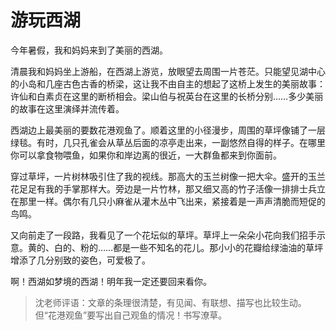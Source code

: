 # 游玩西湖 #

今年暑假，我和妈妈来到了美丽的西湖。

清晨我和妈妈坐上游船，在西湖上游览，放眼望去周围一片苍茫。只能望见湖中心的小岛和几座古色古香的桥梁，这让我不由自主的想起了这桥上发生的美丽故事：许仙和白素贞在这里的断桥相会。梁山伯与祝英台在这里的长桥分别……多少美丽的故事在这里演绎并流传着。
   
西湖边上最美丽的要数花港观鱼了。顺着这里的小径漫步，周围的草坪像铺了一层绿毯。有时，几只孔雀会从草丛后面的凉亭走出来，一副悠然自得的样子。在哪里你可以拿食物喂鱼，如果你和岸边离的很近，一大群鱼都来到你面前。
   
穿过草坪，一片树林吸引住了我的视线。那高大的玉兰树像一把大伞。盛开的玉兰花足足有我的手掌那样大。旁边是一片竹林，那又细又高的竹子活像一排排士兵立在那里一样。偶尔有几只小麻雀从灌木丛中飞出来，紧接着是一声声清脆而短促的鸟鸣。
   
又向前走了一段路，我看见了一个花坛似的草坪。草坪上一朵朵小花向我们招手示意。黄的、白的、粉的……都是一些不知名的花儿。那小小的花瓣给绿油油的草坪增添了几分别致的姿色，可爱极了。
   
啊！西湖如梦境的西湖！明年我一定还要回来看你。

> 沈老师评语：文章的条理很清楚，有见闻、有联想、描写也比较生动。但“花港观鱼”要写出自己观鱼的情况！书写潦草。
            